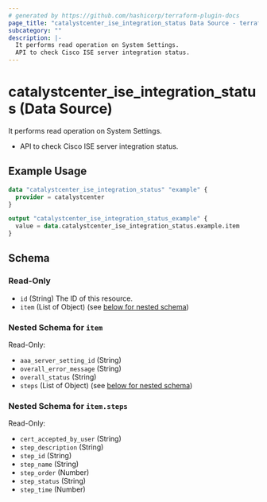 ```yaml
---
# generated by https://github.com/hashicorp/terraform-plugin-docs
page_title: "catalystcenter_ise_integration_status Data Source - terraform-provider-catalystcenter"
subcategory: ""
description: |-
  It performs read operation on System Settings.
  API to check Cisco ISE server integration status.
---
```


# catalystcenter_ise_integration_status (Data Source)

It performs read operation on System Settings.

- API to check Cisco ISE server integration status.

## Example Usage

```terraform
data "catalystcenter_ise_integration_status" "example" {
  provider = catalystcenter
}

output "catalystcenter_ise_integration_status_example" {
  value = data.catalystcenter_ise_integration_status.example.item
}
```

<!-- schema generated by tfplugindocs -->
## Schema

### Read-Only

- `id` (String) The ID of this resource.
- `item` (List of Object) (see [below for nested schema](#nestedatt--item))

<a id="nestedatt--item"></a>
### Nested Schema for `item`

Read-Only:

- `aaa_server_setting_id` (String)
- `overall_error_message` (String)
- `overall_status` (String)
- `steps` (List of Object) (see [below for nested schema](#nestedobjatt--item--steps))

<a id="nestedobjatt--item--steps"></a>
### Nested Schema for `item.steps`

Read-Only:

- `cert_accepted_by_user` (String)
- `step_description` (String)
- `step_id` (String)
- `step_name` (String)
- `step_order` (Number)
- `step_status` (String)
- `step_time` (Number)
